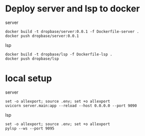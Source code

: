 # Deploy server and lsp to docker

server

```
docker build -t dropbase/server:0.0.1 -f Dockerfile-server .
docker push dropbase/server:0.0.1
```

lsp

```
docker build -t dropbase/lsp -f Dockerfile-lsp .
docker push dropbase/lsp
```

# local setup

server

```
set -o allexport; source .env; set +o allexport
uvicorn server.main:app --reload --host 0.0.0.0 --port 9090
```

lsp

```
set -o allexport; source .env; set +o allexport
pylsp --ws --port 9095
```
